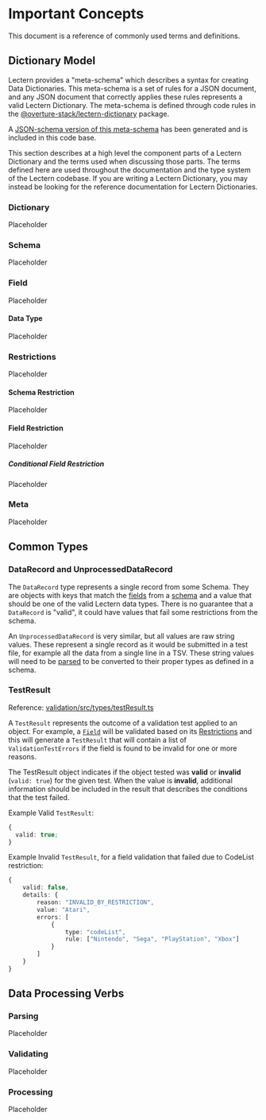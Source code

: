 # Important Concepts

This document is a reference of commonly used terms and definitions.

## Dictionary Model

Lectern provides a "meta-schema" which describes a syntax for creating Data Dictionaries. This meta-schema is a set of rules for a JSON document, and any JSON document that correctly applies these rules represents a valid Lectern Dictionary. The meta-schema is defined through code rules in the [@overture-stack/lectern-dictionary](../packages/dictionary) package.

A [JSON-schema version of this meta-schema](../generated/DictionaryMetaSchema.json) has been generated and is included in this code base.

This section describes at a high level the component parts of a Lectern Dictionary and the terms used when discussing those parts. The terms defined here are used throughout the documentation and the type system of the Lectern codebase. If you are writing a Lectern Dictionary, you may instead be looking for the reference documentation for Lectern Dictionaries.

### Dictionary

Placeholder

### Schema

Placeholder

### Field

Placeholder

#### Data Type

Placeholder

### Restrictions

Placeholder

#### Schema Restriction

Placeholder

#### Field Restriction

Placeholder

##### Conditional Field Restriction

Placeholder

### Meta

Placeholder

## Common Types

### DataRecord and UnprocessedDataRecord

The `DataRecord` type represents a single record from some Schema. They are objects with keys that match the [fields](#field) from a [schema](#schema) and a value that should be one of the valid Lectern data types. There is no guarantee that a `DataRecord` is "valid", it could have values that fail some restrictions from the schema.

An `UnprocessedDataRecord` is very similar, but all values are raw string values. These represent a single record as it would be submitted in a test file, for example all the data from a single line in a TSV. These string values will need to be [parsed](#parsing) to be converted to their proper types as defined in a schema.

### TestResult

Reference: [validation/src/types/testResult.ts](../packages/validation/src/types/testResult.ts)

A `TestResult` represents the outcome of a validation test applied to an object. For example, a [`Field`](#field) will be validated based on its [Restrictions](#field-restriction) and this will generate a `TestResult` that will contain a list of `ValidationTestErrors` if the field is found to be invalid for one or more reasons.

The TestResult object indicates if the object tested was **valid** or **invalid** (`valid: true`) for the given test. When the value is **invalid**, additional information should be included in the result that describes the conditions that the test failed.

Example Valid `TestResult`:

```ts
{
  valid: true;
}
```

Example Invalid `TestResult`, for a field validation that failed due to CodeList restriction:

```ts
{
	valid: false,
	details: {
		reason: "INVALID_BY_RESTRICTION",
		value: "Atari",
		errors: [
			{
				type: "codeList",
				rule: ["Nintendo", "Sega", "PlayStation", "Xbox"]
			}
		]
	}
}
```

## Data Processing Verbs

### Parsing

Placeholder

### Validating

Placeholder

### Processing

Placeholder
